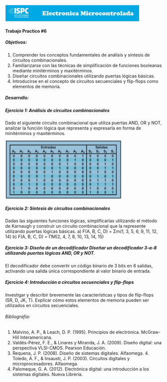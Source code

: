 [![Instituto](../assets/BannerElect.png)](../assets/BannerElect.png)

#### Trabajo Practico #6

##### Objetivos:

1. Comprender los conceptos fundamentales de análisis y síntesis de circuitos combinacionales.
2. Familiarizarse con las técnicas de simplificación de funciones booleanas mediante minitérminos y maxitérminos.
3. Diseñar circuitos combinacionales utilizando puertas lógicas básicas.
4. Introducirse en el concepto de circuitos secuenciales y flip-flops como elementos de memoria.

##### Desarrollo:

##### Ejercicio 1: Análisis de circuitos combinacionales 
Dado el siguiente circuito combinacional que utiliza puertas AND, OR y NOT, analizar la
función lógica que representa y expresarla en forma de minitérminos y maxitérminos.

[![Ejercicio #1](../assets/TP6EJ1.png)](../assets/TP6EJ1.png)

##### Ejercicio 2: Síntesis de circuitos combinacionales 
Dadas las siguientes funciones lógicas, simplificarlas utilizando el método de Karnaugh y construir un circuito combinacional que la represente utilizando puertas lógicas básicas.
a) F(A, B, C, D) = Σm(1, 3, 5, 6, 9, 11, 12, 14)
b) F(A, B, C, D) = ΠM(2, 4, 7, 8, 10, 13, 14, 15)

##### Ejercicio 3: Diseño de un decodificador Diseñar un decodificador 3-a-8 utilizando puertas lógicas AND, OR y NOT.
El decodificador debe convertir un código binario de 3 bits en 8 salidas, activando una salida única correspondiente al valor binario de entrada.

##### Ejercicio 4: Introducción a circuitos secuenciales y flip-flops 
Investigar y describir brevemente las características y tipos de flip-flops (SR, D, JK, T). Explicar cómo estos elementos de memoria pueden ser
utilizados en circuitos secuenciales.

###### Bibliografía:
1. Malvino, A. P., & Leach, D. P. (1995). Principios de electrónica. McGraw-Hill Interamericana.
2. Valdés-Pérez, F. E., & Linares y Miranda, J. A. (2009). Diseño digital: una perspectiva VLSI-CMOS. Pearson Educación.
3. Requena, J. P. (2008). Diseño de sistemas digitales. Alfaomega. 4. Toledo, A. F., & Insausti, J. P. (2003). Circuitos digitales y
microprocesadores. Alfaomega.
5. Palomeque, G. A. (2012). Electrónica digital: una introducción a los sistemas digitales. Nueva Librería.
